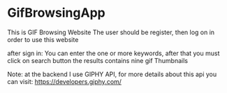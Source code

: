 # GifBrowsingApp

This is GIF Browsing Website
The user should be register, then log on in order to use this website

after sign in:
You can enter the one or more keywords, after that you must click on search button 
the results contains nine gif Thumbnails
 

Note: at the backend I use GIPHY API, for more details about this api you can visit: https://developers.giphy.com/
